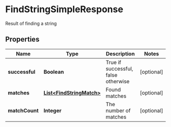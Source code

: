 

# FindStringSimpleResponse

Result of finding a string

## Properties

| Name | Type | Description | Notes |
|------------ | ------------- | ------------- | -------------|
|**successful** | **Boolean** | True if successful, false otherwise |  [optional] |
|**matches** | [**List&lt;FindStringMatch&gt;**](FindStringMatch.md) | Found matches |  [optional] |
|**matchCount** | **Integer** | The number of matches |  [optional] |



